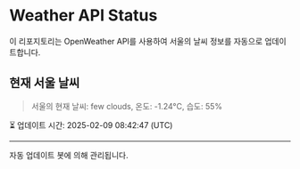 
# Weather API Status

이 리포지토리는 OpenWeather API를 사용하여 서울의 날씨 정보를 자동으로 업데이트합니다.

## 현재 서울 날씨
> 서울의 현재 날씨: few clouds, 온도: -1.24°C, 습도: 55%

⏳ 업데이트 시간: 2025-02-09 08:42:47 (UTC)

---
자동 업데이트 봇에 의해 관리됩니다.
